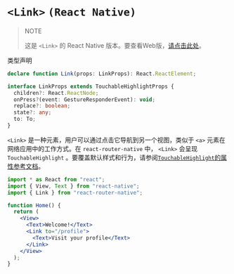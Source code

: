 # `<Link>` `(React Native)`

> NOTE
>
> 这是 `<Link>` 的 React Native 版本。要查看Web版，[请点击此处](../components/link)。

类型声明

```ts
declare function Link(props: LinkProps): React.ReactElement;

interface LinkProps extends TouchableHighlightProps {
  children?: React.ReactNode;
  onPress?(event: GestureResponderEvent): void;
  replace?: boolean;
  state?: any;
  to: To;
}
```

`<Link>` 是一种元素，用户可以通过点击它导航到另一个视图，类似于 `<a>` 元素在网络应用中的工作方式。在 `react-router-native` 中， `<Link>` 会呈现 `TouchableHighlight` 。要覆盖默认样式和行为，请参阅[`TouchableHighlight`的属性参考文档](https://reactnative.dev/docs/touchablehighlight#props)。

```jsx
import * as React from "react";
import { View, Text } from "react-native";
import { Link } from "react-router-native";

function Home() {
  return (
    <View>
      <Text>Welcome!</Text>
      <Link to="/profile">
        <Text>Visit your profile</Text>
      </Link>
    </View>
  );
}
```